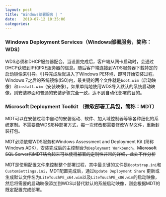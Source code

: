 ```yaml
---
layout: post
title: "Windows部署服务 | " 
date:   2019-07-12 10:35:06
categories: 
---
```


<!-- more -->

### Windows Deployment Services（Windows部署服务，简称：WDS）

WDS必须和DHCP服务器配合。当设置完成后，客户端从网卡启动时，会通过DHCP获取到IP和PXE服务器的信息。随后客户端连接到WDS服务器下载特定的启动镜像来引导。引导完成后就进入了Windows PE环境，即可开始安装过程。Windows 7之后的系统镜像(ISO)内，最关键的两个文件就是`boot.wim`（启动映像）和`install.wim`（安装映像）。如果单纯地使用WDS导入默认的系统启动映像，则安装界面和普通的安装步骤完全一致，达不到自动化部署的目的。

### Microsoft Deployment Toolkit （微软部署工具包，简称：MDT）

MDT可以在安装过程中自动的安装驱动、软件、加入域控制器等等各种细化的系统定制。不需要像WDS那种部署方式，每一次修改都需要修改WIM文件，重新封装打包。

MDT必须依赖WDS服务和Windows Assessment and Deployment Kit (简称Windows ADK)，安装完成后的主控制台为`Deployment Workbench`。~~Microsoft SQL Server和MDT结合起来可以使得部署的定制性非常的详细，此处不作分析~~

MDT是使用配置文件来控制整个部署过程，其中最关键的文件是`Bootstrap.ini`和`CustomSettings.ini`，MDT配置完成后，通过`Update Deployment Share` 更新或生成默认文件名为`LiteTouchPE_x64.wim`以及`LiteTouchPE_x86.wim`的启动映像，然后将需要的启动映像添加到WDS以替代默认的系统启动映像，则会根据MDT的既定配置完成部署。
